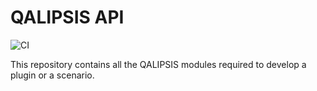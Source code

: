 # QALIPSIS API

![CI](https://github.com/aeris-consulting/qalipsis-api/actions/workflows/gradle-master.yml/badge.svg)

This repository contains all the QALIPSIS modules required to develop a plugin or a scenario.
